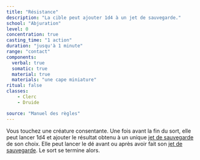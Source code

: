 ```yaml
---
title: "Résistance"
description: "La cible peut ajouter 1d4 à un jet de sauvegarde."
school: "Abjuration"
level: 0
concentration: true
casting_time: "1 action"
duration: "jusqu'à 1 minute"
range: "contact"
components:
  verbal: true
  somatic: true
  material: true
  materials: "une cape miniature"
ritual: false
classes:
    - Clerc
    - Druide

source: "Manuel des règles"
---
```

Vous touchez une créature consentante. Une fois avant la fin du sort, elle peut lancer 1d4 et ajouter le résultat obtenu à un unique [jet de sauvegarde](/utiliser-les-caracteristiques#jets-de-sauvegarde) de son choix. Elle peut lancer le dé avant ou après avoir fait son [jet de sauvegarde](/utiliser-les-caracteristiques#jets-de-sauvegarde). Le sort se termine alors.
